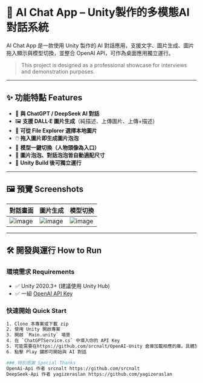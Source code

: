 # 🧠 AI Chat App – Unity製作的多模態AI對話系統

AI Chat App 是一款使用 Unity 製作的 AI 對話應用，支援文字、圖片生成、圖片拖入顯示與模型切換，並整合 OpenAI API，可作為桌面應用獨立運行。

> This project is designed as a professional showcase for interviews and demonstration purposes.

---

## ✨ 功能特點 Features

- 💬 **與 ChatGPT / DeepSeek AI 對話**
- 🖼️ **支援 DALL·E 圖片生成**（純描述、上傳圖片、上傳+描述）
- 📁 **可從 File Explorer 選擇本地圖片**
- 🖱️ **拖入圖片即生成圖片泡泡**
- 🧠 **模型一鍵切換（人物頭像為入口）**
- 🎨 **圖片泡泡、對話泡泡皆自動適配尺寸**
- 🚀 **Unity Build 後可獨立運行**

---

## 🖼️ 預覽 Screenshots

| 對話畫面 | 圖片生成 | 模型切換 |
|----------|----------|----------|
| ![image](https://github.com/user-attachments/assets/4342f476-f3b8-4910-9251-d224bb94694d)|![image](https://github.com/user-attachments/assets/07f03056-041e-40af-ba01-39a26e6b96d4)|![image](https://github.com/user-attachments/assets/119f8ee2-fdad-48a8-8977-ed661c73972a)|

---

## 🛠️ 開發與運行 How to Run

### 環境需求 Requirements

- ✅ Unity 2020.3+ (建議使用 Unity Hub)
- ✅ 一組 [OpenAI API Key](https://platform.openai.com/account/api-keys)

### 快速開始 Quick Start

```bash
1. Clone 本專案或下載 zip
2. 使用 Unity 開啟專案
3. 開啟 `Main.unity` 場景
4. 在 `ChatGPTService.cs` 中填入你的 API Key
5. 可能需要在https://github.com/srcnalt/OpenAI-Unity 倉庫加載相應的庫。具體加載流程請參考該倉庫的Readme
6. 點擊 Play 鍵即可開始與 AI 對話

### 特別感謝 Special Thanks
OpenAi-Api 作者 srcnalt https://github.com/srcnalt
DeepSeek-Api 作者 yagizeraslan https://github.com/yagizeraslan
